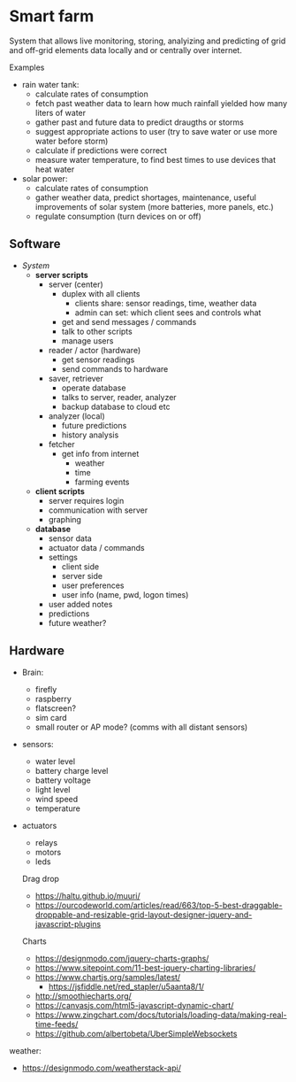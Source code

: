 # Smart farm

System that allows live monitoring, storing, analyizing and predicting of grid and off-grid elements data locally and or centrally over internet.

Examples
- rain water tank: 
  - calculate rates of consumption
  - fetch past weather data to learn how much rainfall yielded how many liters of water
  - gather past and future data to predict draugths or storms
  - suggest appropriate actions to user (try to save water or use more water before storm)
  - calculate if predictions were correct
  - measure water temperature, to find best times to use devices that heat water
- solar power: 
  - calculate rates of consumption
  - gather weather data, predict shortages, maintenance, useful improvements of solar system (more batteries, more panels, etc.) 
  - regulate consumption (turn devices on or off)


## Software


- _System_
    - __server scripts__
        - server (center)
            - duplex with all clients
              - clients share: sensor readings, time, weather data
              - admin can set: which client sees and controls what
            - get and send messages / commands
            - talk to other scripts
            - manage users
        - reader / actor (hardware)
            - get sensor readings
            - send commands to hardware
        - saver, retriever
            - operate database
            - talks to server, reader, analyzer
            - backup database to cloud etc
        - analyzer (local)
            - future predictions
            - history analysis
        - fetcher
            - get info from internet
                - weather
                - time
                - farming events
    - __client scripts__
        - server requires login
        - communication with server
        - graphing
    - __database__
        - sensor data
        - actuator data / commands
        - settings
            - client side
            - server side
            - user preferences
            - user info (name, pwd, logon times)
        - user added notes
        - predictions
        - future weather?

## Hardware

- Brain:
  - firefly
  - raspberry
  - flatscreen?
  - sim card
  - small router or AP mode? (comms with all distant sensors)
- sensors:
  - water level
  - battery charge level
  - battery voltage
  - light level
  - wind speed
  - temperature
- actuators
  - relays
  - motors
  - leds


  Drag drop
  - https://haltu.github.io/muuri/
  - https://ourcodeworld.com/articles/read/663/top-5-best-draggable-droppable-and-resizable-grid-layout-designer-jquery-and-javascript-plugins

  Charts
  - https://designmodo.com/jquery-charts-graphs/
  - https://www.sitepoint.com/11-best-jquery-charting-libraries/
  - https://www.chartjs.org/samples/latest/
    - https://jsfiddle.net/red_stapler/u5aanta8/1/
  - http://smoothiecharts.org/
  - https://canvasjs.com/html5-javascript-dynamic-chart/
  - https://www.zingchart.com/docs/tutorials/loading-data/making-real-time-feeds/
  - https://github.com/albertobeta/UberSimpleWebsockets

weather:
- https://designmodo.com/weatherstack-api/